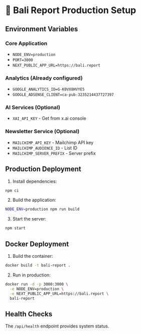 # 🚀 Bali Report Production Setup

## Environment Variables

### Core Application
- `NODE_ENV=production`
- `PORT=3000`
- `NEXT_PUBLIC_APP_URL=https://bali.report`

### Analytics (Already configured)
- `GOOGLE_ANALYTICS_ID=G-K0VX8HVYE5`
- `GOOGLE_ADSENSE_CLIENT=ca-pub-3235214437727397`

### AI Services (Optional)
- `XAI_API_KEY` - Get from x.ai console

### Newsletter Service (Optional)
- `MAILCHIMP_API_KEY` - Mailchimp API key
- `MAILCHIMP_AUDIENCE_ID` - List ID
- `MAILCHIMP_SERVER_PREFIX` - Server prefix

## Production Deployment

1. Install dependencies:
```bash
npm ci
```

2. Build the application:
```bash
NODE_ENV=production npm run build
```

3. Start the server:
```bash
npm start
```

## Docker Deployment

1. Build the container:
```bash
docker build -t bali-report .
```

2. Run in production:
```bash
docker run -d -p 3000:3000 \
  -e NODE_ENV=production \
  -e NEXT_PUBLIC_APP_URL=https://bali.report \
  bali-report
```

## Health Checks

The `/api/health` endpoint provides system status.